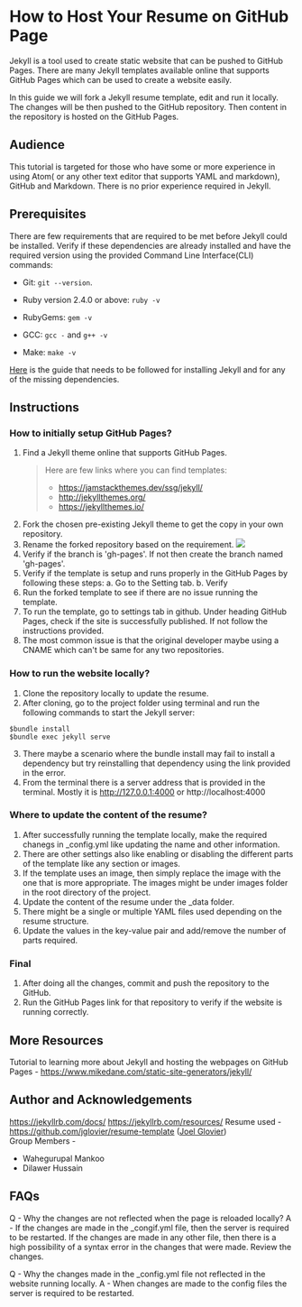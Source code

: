 # How to Host Your Resume on GitHub Page

Jekyll is a tool used to create static website that can be pushed to GitHub Pages. There are many Jekyll templates available online that supports GitHub Pages which can be used to create a website easily.

In this guide we will fork a Jekyll resume template, edit and run it locally. The changes will be then pushed to the GitHub repository. Then content in the repository is hosted on the GitHub Pages.

## Audience

This tutorial is targeted for those who have some or more experience in using Atom( or any other text editor that supports YAML and markdown), GitHub and Markdown. There is no prior experience required in Jekyll.

## Prerequisites

There are few requirements that are required to be met before Jekyll could be installed. Verify if these dependencies are already installed and have the required version using the provided Command Line Interface(CLI) commands:
  - Git: `git --version`.

  - Ruby version 2.4.0 or above: `ruby -v`

  - RubyGems: `gem -v`

  - GCC: `gcc -` and `g++ -v`

  - Make: `make -v`

[Here](https://jekyllrb.com/docs/installation/) is the guide that needs to be followed for installing Jekyll and for any of the missing dependencies.

## Instructions
### How to initially setup GitHub Pages?
1. Find a Jekyll theme online that supports GitHub Pages.
    > Here are few links where you can find templates:
    > - https://jamstackthemes.dev/ssg/jekyll/
    > - http://jekyllthemes.org/
    > - https://jekyllthemes.io/
2. Fork the chosen pre-existing Jekyll theme to get the copy in your own repository.
3. Rename the forked repository based on the requirement.
![](https://github.com/NavjotSDhillon/Resume/blob/gh-pages/GitHub_Forking.gif?raw=true)
4. Verify if the branch is 'gh-pages'. If not then create the branch named 'gh-pages'.
4. Verify if the template is setup and runs properly in the GitHub Pages by following these steps:
  a. Go to the Setting tab.
  b. Verify 
4. Run the forked template to see if there are no issue running the template.
5. To run the template, go to settings tab in github. Under heading GitHub Pages, check if the site is successfully published. If not follow the instructions provided.
6. The most common issue is that the original developer maybe using a CNAME which can't be same for any two repositories.

### How to run the website locally?
1. Clone the repository locally to update the resume.
2. After cloning, go to the project folder using terminal and run the following commands to start the Jekyll server:
```
$bundle install
$bundle exec jekyll serve
```
3. There maybe a scenario where the bundle install may fail to install a dependency but try reinstalling that dependency using the link provided in the error.
4. From the terminal there is a server address that is provided in the terminal. Mostly it is http://127.0.0.1:4000 or http://localhost:4000

### Where to update the content of the resume?
1. After successfully running the template locally, make the required chanegs in \_config.yml like updating the name and other information.
2. There are other settings also like enabling or disabling the different parts of the template like any section or images.
3. If the template uses an image, then simply replace the image with the one that is more appropriate. The images might be under images folder in the root directory of the project.
4. Update the content of the resume under the \_data folder.
5. There might be a single or multiple YAML files used depending on the resume structure.
6. Update the values in the key-value pair and add/remove the number of parts required.

### Final 
1. After doing all the changes, commit and push the repository to the GitHub.
2. Run the GitHub Pages link for that repository to verify if the website is running correctly.

## More Resources

Tutorial to learning more about Jekyll and hosting the webpages on GitHub Pages - https://www.mikedane.com/static-site-generators/jekyll/

## Author and Acknowledgements

https://jekyllrb.com/docs/
https://jekyllrb.com/resources/
Resume used - https://github.com/jglovier/resume-template ([Joel Glovier](https://github.com/jglovier/))  
Group Members -
  - Wahegurupal Mankoo
  - Dilawer Hussain

## FAQs

Q - Why the changes are not reflected when the page is reloaded locally?
A - If the changes are made in the \_congif.yml file, then the server is required to be restarted. If the changes are made in any other file, then there is a high possibility of a syntax error in the changes that were made. Review the changes.

Q - Why the changes made in the \_config.yml file not reflected in the website running locally.
A - When changes are made to the config files the server is required to be restarted.
